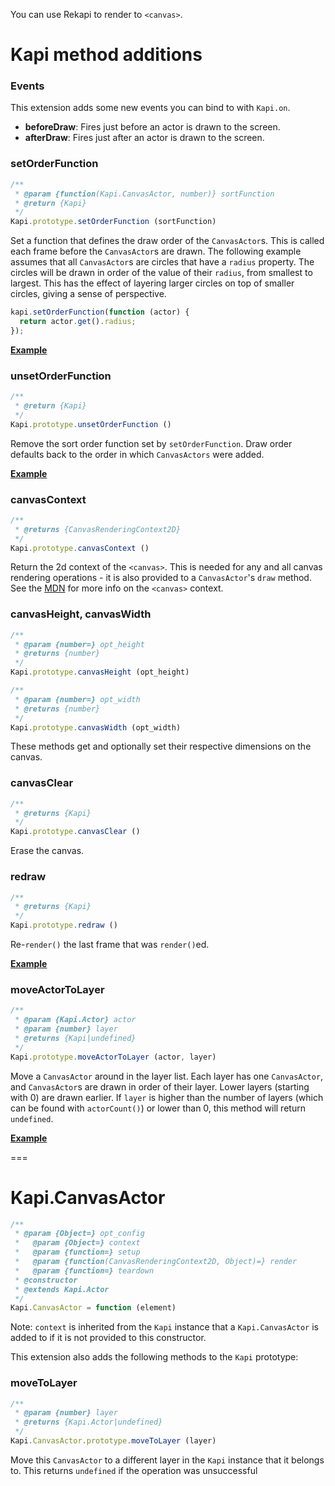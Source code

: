 You can use Rekapi to render to `<canvas>`.

# Kapi method additions


### Events

This extension adds some new events you can bind to with `Kapi.on`.

  * __beforeDraw__: Fires just before an actor is drawn to the screen.
  * __afterDraw__: Fires just after an actor is drawn to the screen.


### setOrderFunction

````javascript
/**
 * @param {function(Kapi.CanvasActor, number)} sortFunction
 * @return {Kapi}
 */
Kapi.prototype.setOrderFunction (sortFunction)
````

Set a function that defines the draw order of the `CanvasActor`s.  This is
called each frame before the `CanvasActor`s are drawn.  The following example
assumes that all `CanvasActor`s are circles that have a `radius` property.  The
circles will be drawn in order of the value of their `radius`, from smallest to
largest.  This has the effect of layering larger circles on top of smaller
circles, giving a sense of perspective.

````javascript
kapi.setOrderFunction(function (actor) {
  return actor.get().radius;
});
````

__[Example](../../docs/examples/set_order_function.html)__


### unsetOrderFunction

````javascript
/**
 * @return {Kapi}
 */
Kapi.prototype.unsetOrderFunction ()
````

Remove the sort order function set by `setOrderFunction`.  Draw order defaults
back to the order in which `CanvasActors` were added.

__[Example](../../docs/examples/unset_order_function.html)__


### canvasContext

````javascript
/**
 * @returns {CanvasRenderingContext2D}
 */
Kapi.prototype.canvasContext ()
````

Return the 2d context of the `<canvas>`.  This is needed for any and all canvas
rendering operations - it is also provided to a `CanvasActor`'s `draw`
method.  See the
[MDN](https://developer.mozilla.org/en/Drawing_Graphics_with_Canvas) for more
info on the `<canvas>` context.


### canvasHeight, canvasWidth

````javascript
/**
 * @param {number=} opt_height
 * @returns {number}
 */
Kapi.prototype.canvasHeight (opt_height)

/**
 * @param {number=} opt_width
 * @returns {number}
 */
Kapi.prototype.canvasWidth (opt_width)
````

These methods get and optionally set their respective dimensions on the canvas.


### canvasClear

````javascript
/**
 * @returns {Kapi}
 */
Kapi.prototype.canvasClear ()
````

Erase the canvas.


### redraw

````javascript
/**
 * @returns {Kapi}
 */
Kapi.prototype.redraw ()
````

Re-`render()` the last frame that was `render()`ed.

__[Example](../../docs/examples/redraw.html)__


### moveActorToLayer

````javascript
/**
 * @param {Kapi.Actor} actor
 * @param {number} layer
 * @returns {Kapi|undefined}
 */
Kapi.prototype.moveActorToLayer (actor, layer)
````

Move a `CanvasActor` around in the layer list.  Each layer has one
`CanvasActor`, and `CanvasActor`s are drawn in order of their layer.  Lower
layers (starting with 0) are drawn earlier.  If `layer` is higher than the
number of layers (which can be found with `actorCount()`) or lower than 0, this
method will return `undefined`.

__[Example](../../docs/examples/move_actor_to_layer.html)__


===


# Kapi.CanvasActor

````javascript
/**
 * @param {Object=} opt_config
 *   @param {Object=} context
 *   @param {function=} setup
 *   @param {function(CanvasRenderingContext2D, Object)=} render
 *   @param {function=} teardown
 * @constructor
 * @extends Kapi.Actor
 */
Kapi.CanvasActor = function (element)
````

Note: `context` is inherited from the `Kapi` instance that a `Kapi.CanvasActor`
is added to if it is not provided to this constructor.

This extension also adds the following methods to the `Kapi` prototype:


### moveToLayer

````javascript
/**
 * @param {number} layer
 * @returns {Kapi.Actor|undefined}
 */
Kapi.CanvasActor.prototype.moveToLayer (layer)
````

Move this `CanvasActor` to a different layer in the `Kapi` instance that it belongs
to.  This returns `undefined` if the operation was unsuccessful
